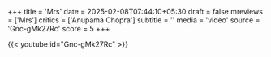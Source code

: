 +++
title = 'Mrs'
date = 2025-02-08T07:44:10+05:30
draft = false
mreviews = ['Mrs']
critics = ['Anupama Chopra']
subtitle = ''
media = 'video'
source = 'Gnc-gMk27Rc'
score = 5
+++

{{< youtube id="Gnc-gMk27Rc" >}}
